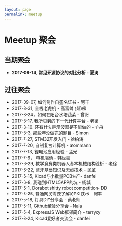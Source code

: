 ```yaml
---
layout: page
permalink: meetup
---
```


# Meetup 聚会


## 当期聚会

 * **2017-09-14, 常见开源协议的对比分析 - 夏涛**

## 过往聚会

 * 2017-09-07, 如何制作自签名证书 - 阿丰
 * 2017-8-31, 全栈老虎机 - 高富帅 _(延期)_
 * 2017-8-24，如何在阳台水培蔬菜 - 曾哥
 * 2017-8-17, 我所见到的下一代计算平台 - 老梁
 * 2017-8-10, 还有什么是示波器是不能做的 - 方舟
 * 2017-8-3, 那些年没做完的题目 - Simon
 * 2017-7-27, STM32开发入门 - 徐柏涛
 * 2017-7-20, 自制复古计算机 - atommann
 * 2017-7-13, 锂电池应用经验 - 孟光
 * 2017-7-6， 电机驱动 - 韩世豪
 * 2017-6-29, 教学竞赛类机器人基本机械结构浅析 - 老徐
 * 2017-6-22, 蓝牙基础知识及无线技术 - 民革
 * 2017-6-15, Kicad与小批量PCB生产- danfei
 * 2017-6-8, 我碰到HTML5APP的坑 - 杨城
 * 2017-6-1, Dorabot shitty robot competition- DD
 * 2017-5-25, 普通网民需要了解的PKI技术 - 阿丰
 * 2017-5-18, 灯具DIY分享会 - 蔡老师
 * 2017-5-11, Github经验分享会 - Nala
 * 2017-5-4, ExpressJS Web框架简介 - terryoy
 * 2017-3-24, Kicad爱好者交流会 - danfei

